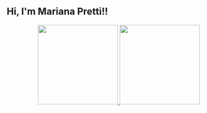 ## Hi, I'm Mariana Pretti!!
<div align="center">
  <a href="https://github.com/MarianaPretti">
  <img height="180em" src="https://github-readme-stats.vercel.app/api?username=<MarianaPretti>&show_icons=true&theme=dracula&include_all_commits=true&count_private=true"/>
  <img height="180em" src="https://github-readme-stats.vercel.app/api/top-langs/?username=<MarianaPretti>&layout=compact&langs_count=7&theme=dracula"/>
